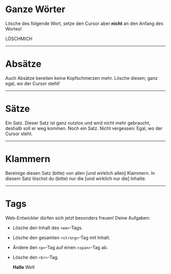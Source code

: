 # Ganze Wörter

Lösche des folgende Wort, setze den Cursor aber **nicht** an den Anfang des
Wortes! 

LÖSCHMICH

-------------------------------------------------------------------------------
# Absätze

Auch Absätze bereiten keine Kopfschmerzen mehr. Lösche diesen; ganz egal, wo
der Cursor steht! 

-------------------------------------------------------------------------------
# Sätze

Ein Satz. Dieser Satz ist ganz nutzlos und wird nicht mehr gebraucht, deshalb
soll er weg kommen. Noch ein Satz. Nicht vergessen: Egal, wo der Cursor steht.


-------------------------------------------------------------------------------
# Klammern

Bereinige diesen Satz (bitte) von allen [und wirklich allen] Klammern.
In diesem Satz löschst du (bitte) nur die [und wirklich nur die] Inhalte.


-------------------------------------------------------------------------------
# Tags

Web-Entwickler dürfen sich jetzt besonders freuen! Deine Aufgaben:

  * Lösche den Inhalt des `<em>`-Tags. 
  * Lösche den gesamten `<strong>`-Tag mit Inhalt. 
  * Ändere den `<p>`-Tag auf einen `<span>`-Tag ab. 
  * Lösche den `<br>`-Tag. 

      <span><strong>Hallo</strong> <em>Welt</em></span><br>
